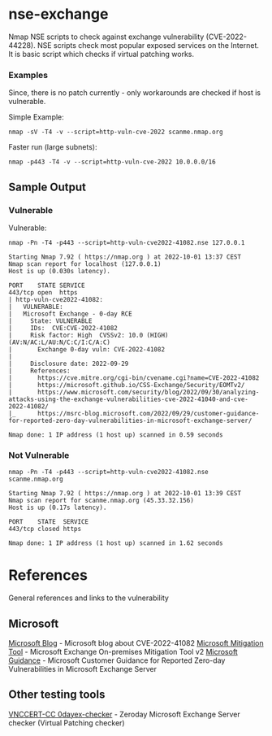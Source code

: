 # nse-exchange

Nmap NSE scripts to check against exchange vulnerability (CVE-2022-44228).
NSE scripts check most popular exposed services on the Internet. It is basic script which checks if virtual patching works.

### Examples

Since, there is no patch currently - only workarounds are checked if host is vulnerable.

Simple Example:
```
nmap -sV -T4 -v --script=http-vuln-cve-2022 scanme.nmap.org
```

Faster run (large subnets):
```
nmap -p443 -T4 -v --script=http-vuln-cve-2022 10.0.0.0/16
```

## Sample Output

### Vulnerable
Vulnerable:
```
nmap -Pn -T4 -p443 --script=http-vuln-cve2022-41082.nse 127.0.0.1

Starting Nmap 7.92 ( https://nmap.org ) at 2022-10-01 13:37 CEST
Nmap scan report for localhost (127.0.0.1)
Host is up (0.030s latency).

PORT    STATE SERVICE
443/tcp open  https
| http-vuln-cve2022-41082:
|   VULNERABLE:
|   Microsoft Exchange - 0-day RCE
|     State: VULNERABLE
|     IDs:  CVE:CVE-2022-41082
|     Risk factor: High  CVSSv2: 10.0 (HIGH) (AV:N/AC:L/AU:N/C:C/I:C/A:C)
|       Exchange 0-day vuln: CVE-2022-41082
|
|     Disclosure date: 2022-09-29
|     References:
|       https://cve.mitre.org/cgi-bin/cvename.cgi?name=CVE-2022-41082
|       https://microsoft.github.io/CSS-Exchange/Security/EOMTv2/
|       https://www.microsoft.com/security/blog/2022/09/30/analyzing-attacks-using-the-exchange-vulnerabilities-cve-2022-41040-and-cve-2022-41082/
|_      https://msrc-blog.microsoft.com/2022/09/29/customer-guidance-for-reported-zero-day-vulnerabilities-in-microsoft-exchange-server/

Nmap done: 1 IP address (1 host up) scanned in 0.59 seconds
```

### Not Vulnerable

```
nmap -Pn -T4 -p443 --script=http-vuln-cve2022-41082.nse scanme.nmap.org

Starting Nmap 7.92 ( https://nmap.org ) at 2022-10-01 13:39 CEST
Nmap scan report for scanme.nmap.org (45.33.32.156)
Host is up (0.17s latency).

PORT    STATE  SERVICE
443/tcp closed https

Nmap done: 1 IP address (1 host up) scanned in 1.62 seconds
```

# References

General references and links to the vulnerability

## Microsoft

[Microsoft Blog](https://www.microsoft.com/security/blog/2022/09/30/analyzing-attacks-using-the-exchange-vulnerabilities-cve-2022-41040-and-cve-2022-41082/) - Microsoft blog about CVE-2022-41082
[Microsoft Mitigation Tool](https://microsoft.github.io/CSS-Exchange/Security/EOMTv2) - Microsoft Exchange On-premises Mitigation Tool v2
[Microsoft Guidance](https://msrc-blog.microsoft.com/2022/09/29/customer-guidance-for-reported-zero-day-vulnerabilities-in-microsoft-exchange-server/) - Microsoft Customer Guidance for Reported Zero-day Vulnerabilities in Microsoft Exchange Server

## Other testing tools

[VNCCERT-CC 0dayex-checker](https://github.com/VNCERT-CC/0dayex-checker) - Zeroday Microsoft Exchange Server checker (Virtual Patching checker)

